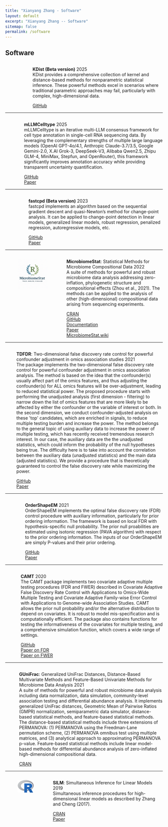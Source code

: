 ```yaml
---
title: "Xianyang Zhang - Software"
layout: default
excerpt: "Xianyang Zhang -- Software"
sitemap: false
permalink: /software
---
```


<div markdown="0" class="hero-body">
  <div class="container">
    <article class="media">
      <div class="media-content">
        <div class="content">
          <h1>Software</h1>
        </div>
      </div>
    </article>
     <div class="columns">
      <div class="column is-1">
        <figure class="image is-1by1">
          <img src="/images/Rlogo.png" />
        </figure>
      </div>
      <div class="column">
        <div class="content">
          <p>
            <strong>KDist (Beta version)</strong> <span class="tag is-white">2025</span><br />
            KDist provides a comprehensive collection of kernel and distance-based methods for nonparametric statistical inference. These powerful methods excel in scenarios where traditional parametric approaches may fail, particularly with complex, high-dimensional data.
          </p>
          <div class="field is-grouped is-grouped-multiline">
            <div class="control">
              <div class="tags has-addons">
                <span class="tag is-dark"
                  ><i class="fa fa-code-fork" aria-hidden="true"></i
                ></span>
                <a class="tag" href="https://github.com/zhangxiany-tamu/KDist"
                  >GitHub</a
                >
              </div>
            </div>
          </div>
        </div>
      </div>
    </div>
    <hr />
     <div class="columns">
      <div class="column is-1">
        <figure class="image is-1by1">
          <img src="/images/Rlogo.png" />
        </figure>
      </div>
      <div class="column">
        <div class="content">
          <p>
            <strong>mLLMCelltype</strong> <span class="tag is-white">2025</span><br />
            mLLMCelltype is an iterative multi-LLM consensus framework for cell type annotation in single-cell RNA sequencing data. By leveraging the complementary strengths of multiple large language models (OpenAI GPT-4o/4.1, Anthropic Claude-3.7/3.5, Google Gemini-2.0, X.AI Grok-3, DeepSeek-V3, Alibaba Qwen2.5, Zhipu GLM-4, MiniMax, Stepfun, and OpenRouter), this framework significantly improves annotation accuracy while providing transparent uncertainty quantification.
          </p>
          <div class="field is-grouped is-grouped-multiline">
            <div class="control">
              <div class="tags has-addons">
                <span class="tag is-dark"
                  ><i class="fa fa-code-fork" aria-hidden="true"></i
                ></span>
                <a class="tag" href="https://github.com/cafferychen777/mLLMCelltype"
                  >GitHub</a
                >
              </div>
            </div>
            <div class="control">
              <div class="tags has-addons">
                <span class="tag is-dark"
                  ><i class="fa fa-book" aria-hidden="true"></i
                ></span>
                <a class="tag" href="https://www.biorxiv.org/content/10.1101/2025.04.10.647852v1"
                  >Paper</a
                >
              </div>
            </div>
          </div>
        </div>
      </div>
    </div>
    <hr />
        <div class="columns">
      <div class="column is-1">
        <figure class="image is-1by1">
          <img src="/images/fastcpd-logo.png" />
        </figure>
      </div>
      <div class="column">
        <div class="content">
          <p>
            <strong>fastcpd (Beta version)</strong> <span class="tag is-white">2023</span><br />
            fastcpd implements an algorithm based on the sequential gradient descent and quasi-Newton’s method for change-point analysis.  
It can be applied to change-point detection in linear models, generalized linear models, robust regression, penalized regression, autoregressive models, etc.
          </p>
          <div class="field is-grouped is-grouped-multiline">
            <div class="control">
              <div class="tags has-addons">
                <span class="tag is-dark"
                  ><i class="fa fa-code-fork" aria-hidden="true"></i
                ></span>
                <a class="tag" href="https://github.com/doccstat/fastcpd"
                  >GitHub</a
                >
              </div>
            </div>
            <div class="control">
              <div class="tags has-addons">
                <span class="tag is-dark"
                  ><i class="fa fa-book" aria-hidden="true"></i
                ></span>
                <a class="tag" href="https://proceedings.mlr.press/v206/zhang23b.html"
                  >Paper</a
                >
              </div>
            </div>
          </div>
        </div>
      </div>
    </div>
    <hr />
    <div class="columns">
      <div class="column is-1">
        <figure class="image is-1by1">
          <img src="/images/MS-logo.png" />
        </figure>
      </div>
      <div class="column">
        <div class="content">
          <p>
            <strong>MicrobiomeStat</strong>: Statistical Methods for Microbiome
            Compositional Data <span class="tag is-white">2022</span><br />
            A suite of methods for powerful and robust microbiome data analysis
            addressing zero-inflation, phylogenetic structure and compositional
            effects (Zhou et al., 2021). The methods can be applied to the
            analysis of other (high-dimensional) compositional data arising from
            sequencing experiments.
          </p>
          <div class="field is-grouped is-grouped-multiline">
            <div class="control">
              <div class="tags has-addons">
                <span class="tag is-dark"
                  ><i class="fa fa-code-fork" aria-hidden="true"></i
                ></span>
                <a
                  class="tag"
                  href="https://cran.r-project.org/web/packages/MicrobiomeStat/index.html"
                  >CRAN</a
                >
              </div>
            </div>
             <div class="control">
              <div class="tags has-addons">
                <span class="tag is-dark"
                  ><i class="fa fa-code-fork" aria-hidden="true"></i
                ></span>
                <a
                  class="tag"
                  href="https://github.com/cafferychen777/MicrobiomeStat"
                  >GitHub</a
                >
              </div>
            </div>
            <div class="control">
              <div class="tags has-addons">
                <span class="tag is-dark"
                  ><i class="fa fa-book" aria-hidden="true"></i
                ></span>
                <a
                  class="tag"
                  href="https://cran.r-project.org/web/packages/MicrobiomeStat/MicrobiomeStat.pdf"
                  >Documentation</a
                >
              </div>
            </div>
            <div class="control">
              <div class="tags has-addons">
                <span class="tag is-dark"
                  ><i class="fa fa-book" aria-hidden="true"></i
                ></span>
                <a class="tag" href="https://arxiv.org/abs/2104.00242"
                  >Paper</a
                >
              </div>
            </div>
             <div class="control">
              <div class="tags has-addons">
                <span class="tag is-dark"
                  ><i class="fa fa-book" aria-hidden="true"></i
                ></span>
                <a
                  class="tag"
                  href="https://www.microbiomestat.wiki/"
                  >MicrobiomeStat.wiki</a
                >
              </div>
            </div>
          </div>
        </div>
      </div>
    </div>
    <hr />
    <div class="columns">
      <div class="column is-1">
        <figure class="image is-1by1">
          <img src="/images/Rlogo.png" />
        </figure>
      </div>
      <div class="column">
        <div class="content">
          <p>
            <strong>TDFDR</strong>: Two-dimensional false discovery rate control for powerful confounder adjustment in omics association studies <span class="tag is-white">2021</span><br />
            The package implements the two-dimensional false discovery rate control for powerful confounder adjustment in omics association analysis. The method is based on the idea that the confounder(s) usually affect part of the omics features, and thus adjusting the confounder(s) for ALL omics features will be over-adjustment, leading to reduced statistical power. The proposed procedure starts with performing the unadjusted analysis (first dimension - filtering) to narrow down the list of omics features that are more likely to be affected by either the confounder or the variable of interest or both. In the second dimension, we conduct confounder-adjusted analysis on these 'top' candidates, which are enriched in signals, to reduce multiple testing burden and increase the power. The method belongs to the general topic of using auxiliary data to increase the power of multiple testing, which has recently received tremendous research interest. In our case, the auxiliary data are the the unadjusted statistics, which could inform the probability of the null hypotheses being true. The difficulty here is to take into account the correlation between the auxiliary data (unadjusted statistics) and the main data (adjusted statistics). We provide a procedure that is theoretically guaranteed to control the false discovery rate while maximizing the power.
          </p>
          <div class="field is-grouped is-grouped-multiline">
            <div class="control">
              <div class="tags has-addons">
                <span class="tag is-dark"
                  ><i class="fa fa-code-fork" aria-hidden="true"></i
                ></span>
                <a
                  class="tag"
                  href="https://github.com/jchen1981/TDFDR/"
                  >GitHub</a
                >
              </div>
            </div>
            <div class="control">
              <div class="tags has-addons">
                <span class="tag is-dark"
                  ><i class="fa fa-book" aria-hidden="true"></i
                ></span>
                <a class="tag" href="https://genomebiology.biomedcentral.com/articles/10.1186/s13059-021-02418-8"
                  >Paper</a
                >
              </div>
            </div>
          </div>
        </div>
      </div>
    </div>
    <hr />
    <div class="columns">
      <div class="column is-1">
        <figure class="image is-1by1">
          <img src="/images/Rlogo.png" />
        </figure>
      </div>
      <div class="column">
        <div class="content">
          <p>
            <strong>OrderShapeEM</strong> <span class="tag is-white">2021</span
            ><br />
            OrderShapeEM implements the optimal false discovery rate (FDR)
            control procedure with auxiliary information, particularly for prior
            ordering information. The framework is based on local FDR with
            hypothesis-specific null probability. The prior null proabilities
            are estimated using isotonic regression (PAVA algorithm) with
            respect to the prior ordering information. The inputs of our
            OrderShapeEM are simply P-values and their prior ordering.
          </p>
          <div class="field is-grouped is-grouped-multiline">
            <div class="control">
              <div class="tags has-addons">
                <span class="tag is-dark"
                  ><i class="fa fa-code-fork" aria-hidden="true"></i
                ></span>
                <a class="tag" href="https://github.com/jchen1981/OrderShapeEM"
                  >GitHub</a
                >
              </div>
            </div>
            <div class="control">
              <div class="tags has-addons">
                <span class="tag is-dark"
                  ><i class="fa fa-book" aria-hidden="true"></i
                ></span>
                <a class="tag" href="https://arxiv.org/abs/2103.15311"
                  >Paper</a
                >
              </div>
            </div>
          </div>
        </div>
      </div>
    </div>
    <hr />
    <div class="columns">
      <div class="column is-1">
        <figure class="image is-1by1">
          <img src="/images/Rlogo.png" />
        </figure>
      </div>
      <div class="column">
        <div class="content">
          <p>
            <strong>CAMT</strong> <span class="tag is-white">2020</span><br />
            The CAMT package implements two covariate adaptive multiple testing
            procedures (FDR and FWER) described in Covariate Adaptive False
            Discovery Rate Control with Applications to Omics-Wide Multiple
            Testing and Covariate Adaptive Family-wise Error Control with
            Applications to Genome-wide Association Studies. CAMT allows the
            prior null probability and/or the alternative distribution to depend
            on covariates. It is robust to model mis-specification and is
            computationally efficient. The package also contains functions for
            testing the informativeness of the covariates for multiple testing,
            and a comprehensive simulation function, which covers a wide range
            of settings.
          </p>
          <div class="field is-grouped is-grouped-multiline">
            <div class="control">
              <div class="tags has-addons">
                <span class="tag is-dark"
                  ><i class="fa fa-code-fork" aria-hidden="true"></i
                ></span>
                <a class="tag" href="https://github.com/jchen1981/CAMT"
                  >GitHub</a
                >
              </div>
            </div>
            <div class="control">
              <div class="tags has-addons">
                <span class="tag is-dark"
                  ><i class="fa fa-book" aria-hidden="true"></i
                ></span>
                <a class="tag" href="https://www.tandfonline.com/doi/abs/10.1080/01621459.2020.1783273?journalCode=uasa20"
                  >Paper on FDR</a
                >
              </div>
            </div>
            <div class="control">
              <div class="tags has-addons">
                <span class="tag is-dark"
                  ><i class="fa fa-book" aria-hidden="true"></i
                ></span>
                <a class="tag" href="https://academic.oup.com/biomet/article-abstract/108/4/915/6007465?redirectedFrom=fulltext&login=false"
                  >Paper on FWER</a
                >
              </div>
            </div>
          </div>
        </div>
      </div>
    </div>
    <hr />
    <div class="columns">
      <div class="column is-1">
        <figure class="image is-1by1">
          <img src="/images/Rlogo.png" />
        </figure>
      </div>
      <div class="column">
        <div class="content">
          <p>
            <strong>GUniFrac</strong>: Generalized UniFrac Distances,
            Distance-Based Multivariate Methods and Feature-Based Univariate
            Methods for Microbiome Data Analysis
            <span class="tag is-white">2021</span><br />
            A suite of methods for powerful and robust microbiome data analysis
            including data normalization, data simulation, community-level
            association testing and differential abundance analysis. It
            implements generalized UniFrac distances, Geometric Mean of Pairwise
            Ratios (GMPR) normalization, semiparametric data simulator,
            distance-based statistical methods, and feature-based statistical
            methods. The distance-based statistical methods include three
            extensions of PERMANOVA: (1) PERMANOVA using the Freedman-Lane
            permutation scheme, (2) PERMANOVA omnibus test using multiple
            matrices, and (3) analytical approach to approximating PERMANOVA
            p-value. Feature-based statistical methods include linear
            model-based methods for differential abundance analysis of
            zero-inflated high-dimensional compositional data.
          </p>
          <div class="field is-grouped is-grouped-multiline">
            <div class="control">
              <div class="tags has-addons">
                <span class="tag is-dark"
                  ><i class="fa fa-code-fork" aria-hidden="true"></i
                ></span>
                <a
                  class="tag"
                  href="https://cran.r-project.org/web/packages/GUniFrac/index.html"
                  >CRAN</a
                >
              </div>
            </div>
          </div>
        </div>
      </div>
    </div>
    <hr />
    <div class="columns">
      <div class="column is-1">
        <figure class="image is-1by1">
          <img src="/images/Rlogo.png" />
        </figure>
      </div>
      <div class="column">
        <div class="content">
          <p>
            <strong>SILM</strong>: Simultaneous Inference for Linear Models
            <span class="tag is-white">2019</span><br />
            Simultaneous inference procedures for high-dimensional linear models
            as described by Zhang and Cheng (2017).
          </p>
          <div class="field is-grouped is-grouped-multiline">
            <div class="control">
              <div class="tags has-addons">
                <span class="tag is-dark"
                  ><i class="fa fa-code-fork" aria-hidden="true"></i
                ></span>
                <a
                  class="tag"
                  href="https://cran.r-project.org/web/packages/SILM/index.html"
                  >CRAN</a
                >
              </div>
            </div>
            <div class="control">
              <div class="tags has-addons">
                <span class="tag is-dark"
                  ><i class="fa fa-book" aria-hidden="true"></i
                ></span>
                <a
                  class="tag"
                  href="https://doi.org/10.1080/01621459.2016.1166114"
                  >Paper</a
                >
              </div>
            </div>
          </div>
        </div>
      </div>
    </div>
  </div>
</div>
